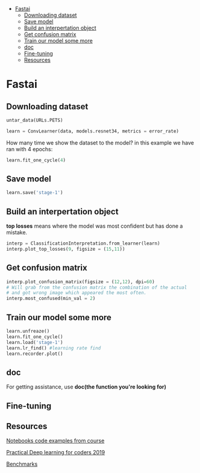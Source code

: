 <!--ts-->
   * [Fastai](#fastai)
      * [Downloading dataset](#downloading-dataset)
      * [Save model](#save-model)
      * [Build an interpertation object](#build-an-interpertation-object)
      * [Get confusion matrix](#get-confusion-matrix)
      * [Train our model some more](#train-our-model-some-more)
      * [doc](#doc)
      * [Fine-tuning](#fine-tuning)
      * [Resources](#resources)

<!-- Added by: gil_diy, at: 2020-06-25T17:17+03:00 -->

<!--te-->

# Fastai


## Downloading dataset
```python
untar_data(URLs.PETS)
```



```python
learn = ConvLearner(data, models.resnet34, metrics = error_rate)
```

How many time we show the dataset to the model?
in this example we have ran with 4 epochs:

```python
learn.fit_one_cycle(4)
```

## Save model
```python
learn.save('stage-1')
```


## Build an interpertation object
**top losses** means where the model was most confident but has done a mistake.
```python
interp = ClassificationInterpretation.from_learner(learn)
interp.plot_top_losses(9, figsize = (15,11))
```

## Get confusion matrix

```python
interp.plot_confusion_matrix(figsize = (12,12), dpi=60)
# Will grab from the confusion matrix the combination of the actual 
# and got wrong image which appeared the most often.
interp.most_confused(min_val = 2)
```


## Train our model some more
```python
learn.unfreaze()
learn.fit_one_cycle()
learn.load('stage-1')
learn.lr_find() #learning rate find
learn.recorder.plot()
```

## doc
For getting assistance, use **doc(the function you're looking for)**


## Fine-tuning

## Resources


[Notebooks code examples from course](https://github.com/fastai/course-v3/tree/master/nbs/dl1)

[Practical Deep learning for coders 2019](https://www.youtube.com/playlist?list=PLfYUBJiXbdtSIJb-Qd3pw0cqCbkGeS0xn)

[Benchmarks](https://dawn.cs.stanford.edu/benchmark/#imagenet-train-time)